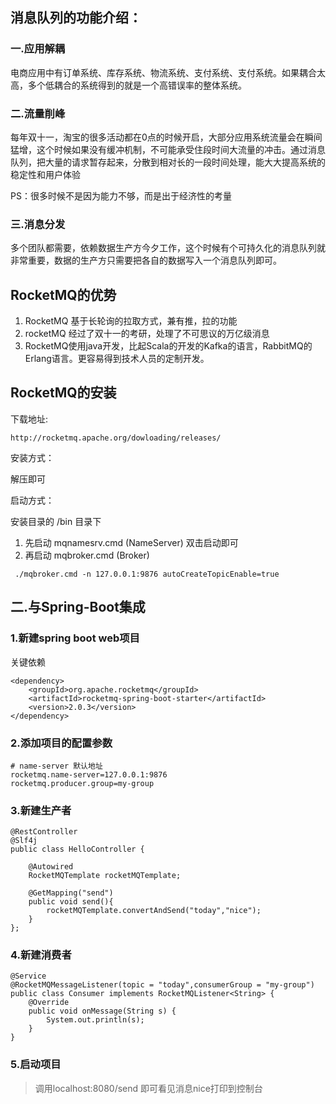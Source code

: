## 消息队列的功能介绍：
### 一.应用解耦
电商应用中有订单系统、库存系统、物流系统、支付系统、支付系统。如果耦合太高，多个低耦合的系统得到的就是一个高错误率的整体系统。
### 二.流量削峰
每年双十一，淘宝的很多活动都在0点的时候开启，大部分应用系统流量会在瞬间猛增，这个时候如果没有缓冲机制，不可能承受住段时间大流量的冲击。通过消息队列，把大量的请求暂存起来，分散到相对长的一段时间处理，能大大提高系统的稳定性和用户体验

PS：很多时候不是因为能力不够，而是出于经济性的考量

### 三.消息分发
多个团队都需要，依赖数据生产方今夕工作，这个时候有个可持久化的消息队列就非常重要，数据的生产方只需要把各自的数据写入一个消息队列即可。

## RocketMQ的优势
1. RocketMQ 基于长轮询的拉取方式，兼有推，拉的功能
2. rocketMQ 经过了双十一的考研，处理了不可思议的万亿级消息
3. RocketMQ使用java开发，比起Scala的开发的Kafka的语言，RabbitMQ的Erlang语言。更容易得到技术人员的定制开发。

## RocketMQ的安装
下载地址:
```
http://rocketmq.apache.org/dowloading/releases/
```
安装方式：

解压即可

启动方式：

安装目录的 /bin 目录下
1. 先启动 mqnamesrv.cmd  (NameServer) 双击启动即可
2. 再启动 mqbroker.cmd  (Broker)
```
 ./mqbroker.cmd -n 127.0.0.1:9876 autoCreateTopicEnable=true
```

## 二.与Spring-Boot集成
### 1.新建spring boot web项目
关键依赖
```
<dependency>
    <groupId>org.apache.rocketmq</groupId>
    <artifactId>rocketmq-spring-boot-starter</artifactId>
    <version>2.0.3</version>
</dependency>
```

### 2.添加项目的配置参数
```aidl
# name-server 默认地址
rocketmq.name-server=127.0.0.1:9876
rocketmq.producer.group=my-group
```

### 3.新建生产者
```aidl
@RestController
@Slf4j
public class HelloController {

    @Autowired
    RocketMQTemplate rocketMQTemplate;

    @GetMapping("send")
    public void send(){
        rocketMQTemplate.convertAndSend("today","nice");
    }
};
```
### 4.新建消费者
```aidl
@Service
@RocketMQMessageListener(topic = "today",consumerGroup = "my-group")
public class Consumer implements RocketMQListener<String> {
    @Override
    public void onMessage(String s) {
        System.out.println(s);
    }
}
```

### 5.启动项目
> 调用localhost:8080/send 即可看见消息nice打印到控制台

